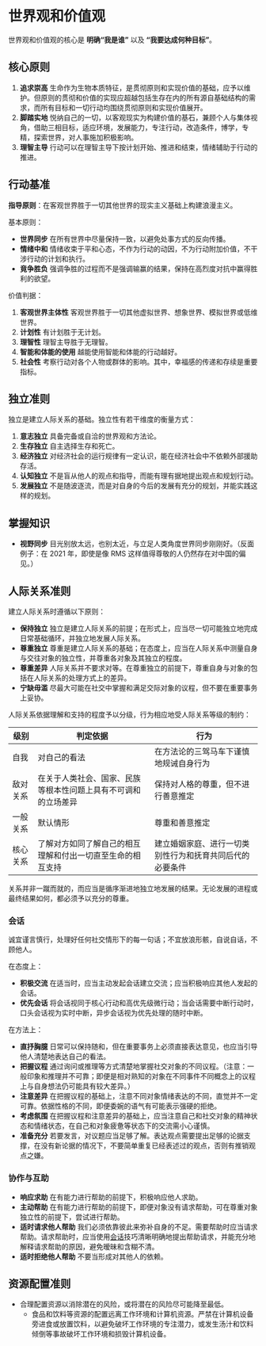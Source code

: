 # 世界观和价值观

世界观和价值观的核心是 **明确“我是谁”** 以及 **“我要达成何种目标”**。

## 核心原则

1. **追求崇高** 生命作为生物本质特征，是贯彻原则和实现价值的基础，应予以维护。但原则的贯彻和价值的实现应超越包括生存在内的所有源自基础结构的需求，而所有目标和一切行动均围绕贯彻原则和实现价值展开。
2. **脚踏实地** 悦纳自己的一切，以客观现实为构建价值的基石，兼顾个人与集体视角，借助三相目标，适应环境，发展能力，专注行动，改造条件，博学，专精，探索世界，对人事施加积极影响。
3. **理智主导** 行动可以在理智主导下按计划开始、推进和结束，情绪辅助于行动的推进。

## 行动基准

**指导原则**：在客观世界胜于一切其他世界的现实主义基础上构建浪漫主义。

基本原则：

- **世界同步** 在所有世界中尽量保持一致，以避免处事方式的反向传播。
- **情绪中和** 情绪收束于平和心态，不作为行动的动因，不为行动附加价值，不干涉行动的计划和执行。
- **竟争胜负** 强调争胜的过程而不是强调输赢的结果，保持在高烈度对抗中赢得胜利的欲望。

价值判据：

1. **客观世界主体性** 客观世界胜于一切其他虚拟世界、想象世界、模拟世界或低维世界。
2. **计划性** 有计划胜于无计划。
3. **理智性** 理智主导胜于无理智。
4. **智能和体能的使用** 越能使用智能和体能的行动越好。
5. **社会性** 考察行动对各个人物或群体的影响。其中，幸福感的传递和存续是重要指标。

## 独立准则

独立是建立人际关系的基础。独立性有若干维度的衡量方式：

1. **意志独立** 具备完备或自洽的世界观和方法论。
2. **生存独立** 自主选择生存和死亡。
3. **经济独立** 对经济社会的运行规律有一定认识，能在经济社会中不依赖外部援助存活。
4. **认知独立** 不是盲从他人的观点和指导，而能有理有据地提出观点和规划行动。
5. **发展独立** 不是随波逐流，而是对自身的今后的发展有充分的规划，并能实践这样的规划。

## 掌握知识

- **视野同步** 目光别放太远，也别太近，与立足人类角度世界同步刚刚好。（反面例子：在 2021 年，即使是像 RMS 这样值得尊敬的人仍然存在对中国的偏见。）

## 人际关系准则

建立人际关系时遵循以下原则：

- **保持独立** 独立是建立人际关系的前提；在形式上，应当尽一切可能独立地完成日常基础循环，并独立地发展人际关系。
- **尊重独立** 尊重是建立人际关系的基础；在态度上，应当在人际关系中测量自身与交往对象的独立性，并尊重各对象及其独立的程度。
- **尊重差异** 人际关系并不要求对等。在尊重独立的前提下，尊重自身与对象的包括在人际关系的处理方式上的差异。
- **宁缺毋滥** 尽最大可能在社交中掌握和满足交际对象的议程，但不要在重要事务上妥协。

人际关系依据理解和支持的程度予以分级，行为相应地受人际关系等级的制约：

| 级别 | 判定依据 | 行为 |
| --- | --- | --- |
| 自我 | 对自己的看法 | 在方法论的三驾马车下谨慎地规诫自身行为 |
| 敌对关系 | 在关于人类社会、国家、民族等根本性问题上具有不可调和的立场差异 | 保持对人格的尊重，但不进行善意推定 |
| 一般关系 | 默认情形 | 尊重和善意推定 |
| 核心关系 | 了解对方如同了解自己的相互理解和付出一切直至生命的相互支持 | 建立婚姻家庭、进行一切类别性行为和抚育共同后代的必要条件 |

关系并非一蹴而就的，而应当是循序渐进地独立地发展的结果。无论发展的进程或最终结果如何，都必须予以充分的尊重。

### 会话

诚宜谨言慎行，处理好任何社交情形下的每一句话；不宜放浪形骸，自说自话，不顾他人。

在态度上：

- **积极交流** 在适当时，应当主动发起会话建立交流；应当积极响应其他人发起的会话。
- **优先会话** 将会话视同于核心行动和高优先级微行动；当会话需要中断行动时，口头会话视为实时中断，异步会话视为优先处理的随时中断。

在方法上：

- **直抒胸臆** 日常可以保持随和，但在重要事务上必须直接表达意见，也应当引导他人清楚地表达自己的看法。
- **把握议程** 通过询问或推理等方式清楚地掌握社交对象的不同议程。（注意：一般印象和推理并不可靠；即便是相对熟知的对象在不同事件不同概念上的议程上与自身想法仍可能具有较大差异。）
- **注意差异** 在把握议程的基础上，注意不同对象情绪表达的不同，直觉并不一定可靠。依据性格的不同，即便委婉的语气有可能表示强硬的拒绝。
- **考虑氛围** 在把握议程和注意差异的基础上，应当注意自己和社交对象的精神状态和情绪状态，在自己和对象疲惫等状态下的交流需小心谨慎。
- **准备充分** 若要发言，对议题应当足够了解。表达观点需要提出足够的论据支撑，在没有新论据的情况下，不要简单重复已经表述过的观点，否则有推销观点之嫌。

### 协作与互助

- **响应求助** 在有能力进行帮助的前提下，积极响应他人求助。
- **主动帮助** 在有能力进行帮助的前提下，即便对象没有请求帮助，可在尊重对象独立性的前提下，尝试进行帮助。
- **适时请求他人帮助** 我们必须依靠彼此来弥补自身的不足。需要帮助时应当请求帮助。请求帮助时，应当使用[会话](#会话)技巧清晰明确地提出帮助请求，并能充分地解释请求帮助的原因，避免暧昧和含糊不清。
- **适时拒绝他人帮助** 不要当形成对其他人的依赖。

## 资源配置准则

- 合理配置资源以消除潜在的风险，或将潜在的风险尽可能降至最低。
  - 食品和饮料等资源的配置远离工作环境和计算机资源。严禁在计算机设备旁进食或放置饮料，以避免破坏工作环境的专注潜力，或发生汤汁和饮料倾倒等事故破坏工作环境和损毁计算机设备。

